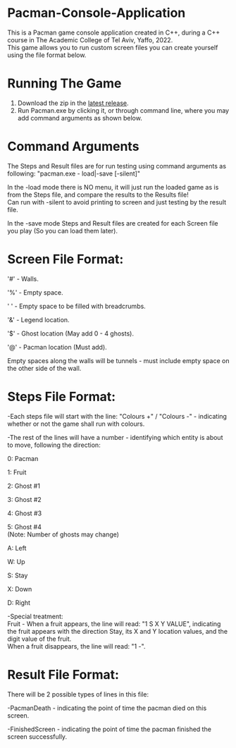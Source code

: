 # Pacman-Console-Application
This is a Pacman game console application created in C++, during a C++ course in The Academic College of Tel Aviv, Yaffo, 2022.  
This game allows you to run custom screen files you can create yourself using the file format below.

# Running The Game
1. Download the zip in the [latest release](https://github.com/orelgs/Pacman-Console-Application/releases/latest).
2. Run Pacman.exe by clicking it, or through command line, where you may add command arguments as shown below.

# Command Arguments
The Steps and Result files are for run testing using command arguments as following: "pacman.exe - load|-save [-silent]"  
  
In the -load mode there is NO menu, it will just run the loaded game as is from the Steps file, and compare the results to the Results file!  
Can run with -silent to avoid printing to screen and just testing by the result file.  
  
In the -save mode Steps and Result files are created for each Screen file you play (So you can load them later).
 
# Screen File Format:

'#' - Walls.  
  
'%' - Empty space.  
  
' ' - Empty space to be filled with breadcrumbs.  
  
'&' - Legend location.  
  
'$' - Ghost location (May add 0 - 4 ghosts).  
  
'@' - Pacman location (Must add).  
  
Empty spaces along the walls will be tunnels - must include empty space on the other side of the wall.

# Steps File Format:
-Each steps file will start with the line: "Colours +" / "Colours -" - indicating whether or not the game shall run with colours.  
  
-The rest of the lines will have a number - identifying which entity is about to move, following the direction:  
  
0: Pacman  
  
1: Fruit  
  
2: Ghost #1  
  
3: Ghost #2  
  
4: Ghost #3  
  
5: Ghost #4  
(Note: Number of ghosts may change)  
  
A: Left  
  
W: Up  
  
S: Stay  
  
X: Down  
  
D: Right  
  
-Special treatment:  
Fruit - When a fruit appears, the line will read: "1 S X Y VALUE", indicating the fruit appears with the direction Stay, its X and Y location values, and the digit value of the fruit.  
When a fruit disappears, the line will read: "1 -".
 
# Result File Format:
There will be 2 possible types of lines in this file:  
  
-PacmanDeath <Time Stamp> - indicating the point of time the pacman died on this screen.  

-FinishedScreen <Time Stamp> - indicating the point of time the pacman finished the screen successfully.
